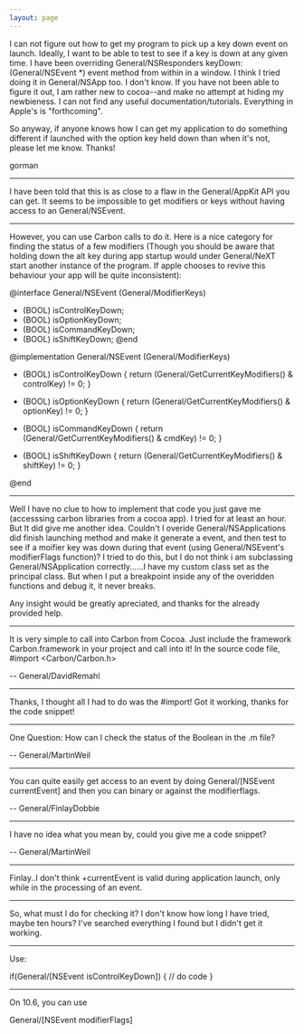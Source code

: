 ```yaml
---
layout: page
---
```




I can not figure out how to get my program to pick up a key down event on launch. Ideally, I want to be able to test to see if a key is down at any given time.  I have been overriding General/NSResponders keyDown: (General/NSEvent *) event method from within in a window. I think I tried doing it in General/NSApp too. I don't know. If you have not been able to figure it out, I am rather new to cocoa--and make no attempt at hiding my newbieness. I can not find any useful documentation/tutorials. Everything in Apple's is "forthcoming".

So anyway, if anyone knows how I can get my application to do something different if launched with the option key held down than when it's not, please let me know. Thanks!

gorman

----

I have been told that this is as close to a flaw in the General/AppKit API you can get. It seems to be impossible to get modifiers or keys without having access to an General/NSEvent.

----

However, you can use Carbon calls to do it. Here is a nice category for finding the status of a few modifiers (Though you should be aware that holding down the alt key during app startup would under General/NeXT start another instance of the program. If apple chooses to revive this behaviour your app will be quite inconsistent):
    
@interface General/NSEvent (General/ModifierKeys)
+ (BOOL) isControlKeyDown;
+ (BOOL) isOptionKeyDown;
+ (BOOL) isCommandKeyDown;
+ (BOOL) isShiftKeyDown;
@end

@implementation General/NSEvent (General/ModifierKeys)

+ (BOOL) isControlKeyDown
{
    return (General/GetCurrentKeyModifiers() & controlKey) != 0;
}

+ (BOOL) isOptionKeyDown
{
    return (General/GetCurrentKeyModifiers() & optionKey) != 0;
}

+ (BOOL) isCommandKeyDown
{
    return (General/GetCurrentKeyModifiers() & cmdKey) != 0;
}

+ (BOOL) isShiftKeyDown
{
    return (General/GetCurrentKeyModifiers() & shiftKey) != 0;
}

@end


----


Well I have no clue to how to implement that code you just gave me (accesssing carbon libraries from a cocoa app).
 I tried for at least an hour. But It did give me another idea. Couldn't I overide General/NSApplications did finish launching method and make it generate a event,
 and then test to see if a moifier key was down during that event (using General/NSEvent's modifierFlags function)? I tried to do this, 
but I do not think i am subclassing General/NSApplication correctly......I have my custom class set  as the principal class.
 But when I put a breakpoint inside any of the overidden functions and debug it, it never breaks.

Any insight would be greatly apreciated, and thanks for the already provided help.

----

It is very simple to call into Carbon from Cocoa. Just include the framework Carbon.framework in your project and call into it! In the source code file, #import <Carbon/Carbon.h>

-- General/DavidRemahl

----

Thanks, I thought all I had to do was the #import! Got it working, thanks for the code snippet!

----

One Question:
How can I check the status of the Boolean in the .m file?

-- General/MartinWeil

----

You can quite easily get access to an event by doing General/[NSEvent currentEvent] and then you can binary or against the modifierflags.

-- General/FinlayDobbie

----

I have no idea what you mean by, could you give me a code snippet?

-- General/MartinWeil

----

Finlay..I don't think +currentEvent is valid during application launch, only while in the processing of an event.

----

So, what must I do for checking it? I don't know how long I have tried, maybe ten hours? I've searched everything I found but I didn't get it working.

----

Use:
    
if(General/[NSEvent isControlKeyDown])
{
   // do code
}


----
On 10.6, you can use 
    
General/[NSEvent modifierFlags]
